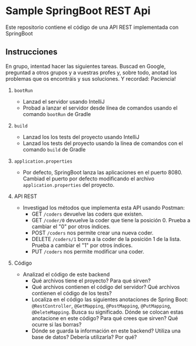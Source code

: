# Sample SpringBoot REST Api

Este repositorio contiene el código de una API REST implementada con SpringBoot


## Instrucciones

En grupo, intentad hacer las siguientes tareas. Buscad en Google, preguntad a otros grupos y a vuestras profes y, sobre todo, 
anotad los problemas que os encontráis y sus soluciones. Y recordad: Paciencia! 

1. `bootRun`
   - Lanzad el servidor usando IntelliJ
   - Probad a lanzar el servidor desde línea de comandos usando el comando `bootRun` de Gradle
2. `build`
   - Lanzad los los tests del proyecto usando IntelliJ
   - Lanzad los tests del proyecto usando la línea de comandos con el comando `build` de Gradle

3. `application.properties`
   - Por defecto, SpringBoot lanza las aplicaciones en el puerto 8080. Cambiad el puerto por defecto modificando el archivo `application.properties` del proyecto.

4. API REST
   - Investigad los métodos que implementa esta API usando Postman:
     - GET `/coders` devuelve las coders que existen.
     - GET `/coder/0` devuelve la coder que tiene la posición 0. Prueba a cambiar el "0" por otros índices.
     - POST `/coders` nos permite crear una nueva coder.
     - DELETE `/coders/1` borra a la coder de la posición 1 de la lista. Prueba a cambiar el "1" por otros índices.
     - PUT `/coders` nos permite modificar una coder.
5. Código
   - Analizad el código de este backend
     - Qué archivos tiene el proyecto? Para qué sirven?
     - Qué archivos contienen el código del servidor? Qué archivos contienen el código de los tests?
     - Localiza en el código las siguientes anotaciones de Spring Boot: `@RestController`, `@GetMapping`, `@PostMapping`, `@PutMapping`, `@DeleteMapping`. Busca su significado. Dónde se colocan estas anotacione en este código? Para qué crees que sirven? Qué ocurre si las borras?
     - Dónde se guarda la información en este backend? Utiliza una base de datos? Debería utilizarla? Por qué?